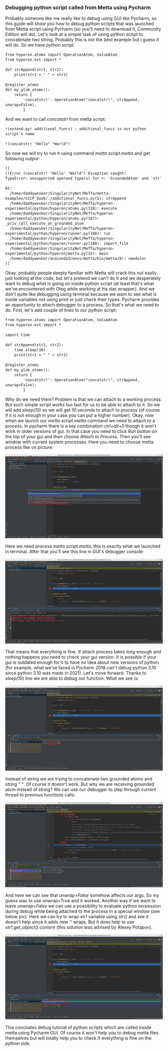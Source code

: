 ### Debugging python script called from Metta using Pycharm

Probably someone like me really like to debug using GUI like Pycharm, so this guide will show you how to debug python
scripts that was launched from Metta script using Pycharm (so you'll need to download it, Community Edition will do).
Let's look at a simple task of using python script to concatenate two string. Probably this is not the best example
but i guess it will do. So we have python script:

    from hyperon.atoms import OperationAtom, ValueAtom
    from hyperon.ext import *
    
    def strAppend(str1, str2):
        print(str1 + " " + str2)
    
    @register_atoms
    def my_glob_atoms():
        return {
            'concatstr!': OperationAtom("concatstr!", strAppend, unwrap=False),
            }

And we want to call *concatstr!* from metta script:

    !(extend-py! additional_funcs) ; additional_funcs is our python script's name
    
    !(concatstr! "Hello" "World")

So now we will try to run it using command *metta script.metta* and get following output:

    []
    [(Error (concatstr! "Hello" "World") Exception caught:
    TypeError: unsupported operand type(s) for +: 'GroundedAtom' and 'str'
    
    At:
      /home/daddywesker/SingularityNet/MeTTa/metta-examples/SICP_book/./additional_funcs.py(5): strAppend
      /home/daddywesker/SingularityNet/MeTTa/hyperon-experimental/python/hyperon/atoms.py(320): execute
      /home/daddywesker/SingularityNet/MeTTa/hyperon-experimental/python/hyperon/atoms.py(167): _priv_call_execute_on_grounded_atom
      /home/daddywesker/SingularityNet/MeTTa/hyperon-experimental/python/hyperon/runner.py(188): run
      /home/daddywesker/SingularityNet/MeTTa/hyperon-experimental/python/hyperon/runner.py(180): import_file
      /home/daddywesker/SingularityNet/MeTTa/hyperon-experimental/python/hyperon/metta.py(32): main
      /home/daddywesker/anaconda3/envs/metta/bin/metta(8): <module>
    )]


Okay, probably people deeply familiar with Metta will crack this nut easily just looking at the code, but let's pretend 
we can't do it and we desperately want to debug what is going on inside python script (at least that's what we've 
encountered with Oleg while working at his das wrapper). And we don't quite like debugging using terminal because we 
want to see what is inside variables not using print or just check their types. Pycharm provides an opportunity to 
attach debugger to a process. So that's what we need to do. First, let's add couple of lines to our python script:

    from hyperon.atoms import OperationAtom, ValueAtom
    from hyperon.ext import *
    
    import time
    
    def strAppend(str1, str2):
        time.sleep(10)
        print(str1 + " " + str2)
    
    @register_atoms
    def my_glob_atoms():
        return {
            'concatstr!': OperationAtom("concatstr!", strAppend, unwrap=False),
            }

Why do we need them? Problem is that we can attach to a working process. But such simple script works too fast for us
to be able to attach to it. So we will add *sleep(10)* so we will get *10* seconds to attach to process (of course if 
it is not enough in your case you can put a higher number). Okay, now when we launch our *metta script.metta* command
we need to attach to a process. In pycharm there is a key combination *ctrl+alt+5* though it won't work in older 
versions of gui. In that case you need to click *Run* button on the top of your gui and then choose *Attach to Process*.
Then you'll see window with current system processes. Here you need to choose metta process like on picture:

![Choose process](./1.png)

Here we need process *metta script.metta*, this is exactly what we launched in terminal. After that you'll see this line 
in GUI's debugger console:

![Attached](./2.png)

That means that everything is fine. If attach process takes long enough and nothing happens you need to check your gui
version. It is possible if your gui is outdated enough for it to have no idea about new versions of python (for example,
what we've faced is Pycharm 2018 can't debug python 3.10 since python 3.10 was made in 2021). Let's move forward. Thanks
to *sleep(10)* line we are able to debug our function. What we see is:

![Atom instead of str](./3.png)

Instead of string we are trying to concatenate two grounded atoms and string *" "*. Of course it doesn't work. But why 
we are receiving grounded atom instead of string? We can use our debugger to step through current thread to previous 
functions calls:

![Previous functions](./4.png)

And here we can see that *unwrap=False* somehow affects our args. So my guess was to use unwrap=True and it worked. 
Another way if we want to leave *unwrap=False* we can use a possibility to evaluate python exrpession during debug 
while being attached to the process in a special window (see below pic). Here we can try to wrap str1 variable using 
*str()* and see it doesn't help since it adds new *''* wraps. But it does help to use *str1.get_object().content* 
(this solution was advised by Alexey Potapov). 

![Using watch](./5.png)

This concludes debug tutorial of python scripts which are called inside metta using Pycharm GUI. Of course it won't 
help you to debug metta files themselves but will totally help you to check if everything is fine on the python side. 


















